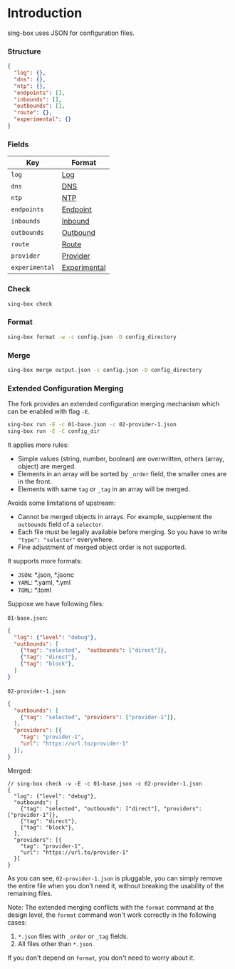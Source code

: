 # Introduction

sing-box uses JSON for configuration files.

### Structure

```json
{
  "log": {},
  "dns": {},
  "ntp": {},
  "endpoints": [],
  "inbounds": [],
  "outbounds": [],
  "route": {},
  "experimental": {}
}
```

### Fields

| Key            | Format                          |
|----------------|---------------------------------|
| `log`          | [Log](./log/)                   |
| `dns`          | [DNS](./dns/)                   |
| `ntp`          | [NTP](./ntp/)                   |
| `endpoints`    | [Endpoint](./endpoint/)         |
| `inbounds`     | [Inbound](./inbound/)           |
| `outbounds`    | [Outbound](./outbound/)         |
| `route`        | [Route](./route/)               |
| `provider`     | [Provider](./provider/)         |
| `experimental` | [Experimental](./experimental/) |

### Check

```bash
sing-box check
```

### Format

```bash
sing-box format -w -c config.json -D config_directory
```

### Merge

```bash
sing-box merge output.json -c config.json -D config_directory
```

### Extended Configuration Merging

The fork provides an extended configuration merging mechanism which can be enabled with flag `-E`.

```bash
sing-box run -E -c 01-base.json -c 02-provider-1.json
sing-box run -E -C config_dir
```

It applies more rules:

- Simple values (string, number, boolean) are overwritten, others (array, object) are merged.
- Elements in an array will be sorted by `_order` field, the smaller ones are in the front.
- Elements with same `tag` or `_tag` in an array will be merged.

Avoids some limitations of upstream:

- Cannot be merged objects in arrays. For example, supplement the `outbounds` field of a `selector`.
- Each file must be legally available before merging. So you have to write `"type": "selector"` everywhere.
- Fine adjustment of merged object order is not supported.

It supports more formats:

- `JSON`: *.json, *.jsonc
- `YAML`: *.yaml, *.yml
- `TOML`: *.toml

Suppose we have following files:

`01-base.json`:

```json
{
  "log": {"level": "debug"},
  "outbounds": [
    {"tag": "selected",  "outbounds": ["direct"]},
    {"tag": "direct"},
    {"tag": "block"},
  ]
}
```

`02-provider-1.json`:

```json
{
  "outbounds": [
    {"tag": "selected", "providers": ["provider-1"]},
  ],
  "providers": [{
    "tag": "provider-1",
    "url": "https://url.to/provider-1"
  }],
}
```

Merged:

```jsonc
// sing-box check -v -E -c 01-base.json -c 02-provider-1.json
{
  "log": {"level": "debug"},
  "outbounds": [
    {"tag": "selected", "outbounds": ["direct"], "providers": ["provider-1"]},
    {"tag": "direct"},
    {"tag": "block"},
  ],
  "providers": [{
    "tag": "provider-1",
    "url": "https://url.to/provider-1"
  }]
}
```

As you can see, `02-provider-1.json` is pluggable, you can simply remove the entire file when you don’t need it, without breaking the usability of the remaining files.

Note: The extended merging conflicts with the `format` command at the design level, the `format` command won't work correctly in the following cases:

1. `*.json` files with `_order` or `_tag` fields.
1. All files other than `*.json`.

If you don't depend on `format`, you don't need to worry about it.
